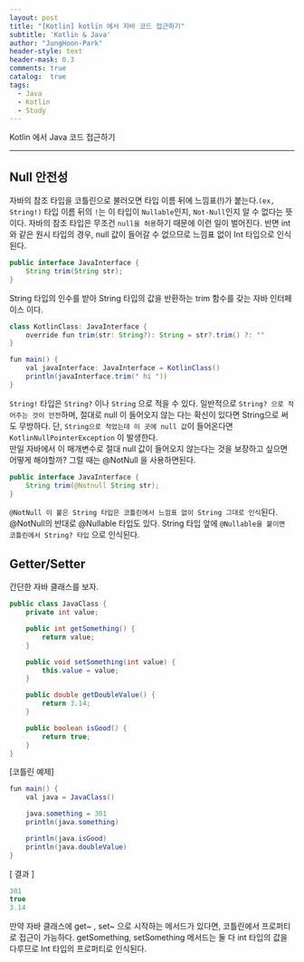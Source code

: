 ```yaml
---
layout: post
title: "[Kotlin] kotlin 에서 자바 코드 접근하기"
subtitle: 'Kotlin & Java'
author: "JungHoon-Park"
header-style: text
header-mask: 0.3
comments: true
catalog:  true
tags:
  - Java
  - Kotlin
  - Study
---
```


Kotlin 에서 Java 코드 접근하기

---

## Null 안전성
자바의 참조 타입을 코틀린으로 불러오면 타입 이름 뒤에 느낌표(!)가 붙는다.`(ex, String!)`
타입 이름 뒤의 `!`는 이 타입이 `Nullable`인지, `Not-Null`인지 알 수 없다는 뜻이다.
자바의 참조 타입은 무조건 `null을 허용`하기 때문에 이런 일이 벌어진다.
반면 int와 같은 원시 타입의 경우, null 값이 들어갈 수 없으므로 느낌표 없이 Int 타입으로 인식된다.
~~~java
public interface JavaInterface {
    String trim(String str);
}
~~~
String 타입의 인수를 받아 String 타입의 값을 반환하는 trim 함수를 갖는 자바 인터페이스 이다.
~~~java
class KotlinClass: JavaInterface {
    override fun trim(str: String?): String = str?.trim() ?: ""
}

fun main() {
    val javaInterface: JavaInterface = KotlinClass()
    println(javaInterface.trim(" hi "))
}
~~~
`String!` 타입은 `String?` 이나 `String` 으로 적을 수 있다. 일반적으로 `String? 으로 적어주는 것이 안전`하며,
절대로 null 이 들어오지 않는 다는 확신이 있다면 String으로 써도 무방하다.
단, `String으로 적었는데 이 곳에 null 값`이 들어온다면 `KotlinNullPointerException` 이 발생한다.
<br/>
만일 자바에서 이 매개변수로 절대 null 값이 들어오지 않는다는 것을 보장하고 싶으면 어떻게 해야할까? 그럴 때는 @NotNull 을 사용하면된다.

~~~java
public interface JavaInterface {
    String trim(@Notnull String str);
}
~~~

`@NotNull 이 붙은 String 타입은 코틀린에서 느낌표 없이 String 그대로 인식`된다.
@NotNull의 반대로 @Nullable 타입도 있다. String 타입 앞에 `@Nullable을 붙이면 코틀린에서 String? 타입` 으로 인식된다.

## Getter/Setter
간단한 자바 클래스를 보자.
~~~java
public class JavaClass {
    private int value;

    public int getSomething() {
        return value;
    }

    public void setSomething(int value) {
        this.value = value;
    }

    public double getDoubleValue() {
        return 3.14;
    }

    public boolean isGood() {
        return true;
    }
}
~~~
[코틀린 예제]
~~~java
fun main() {
    val java = JavaClass()

    java.something = 301
    println(java.something)

    println(java.isGood)
    println(java.doubleValue)
}
~~~
[ 결과 ]
~~~java
301
true
3.14
~~~
만약 자바 클래스에 get~ , set~ 으로 시작하는 메서드가 있다면, 코틀린에서 프로퍼티로 접근이 가능하다. getSomething, setSomething 메서드는 둘 다 int 타입의 값을 다루므로 Int 타입의 프로퍼티로 인식된다.



